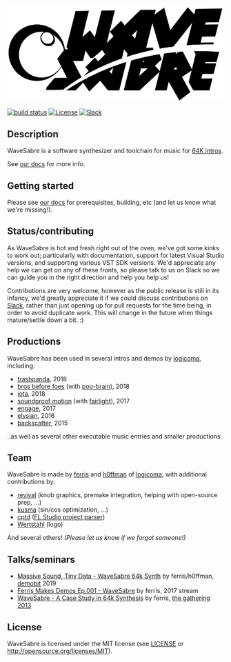 ![WaveSabre](Media/logo-black.png)

[![build status](https://ci.appveyor.com/api/projects/status/4su4q028eywtr5gl?svg=true)](https://ci.appveyor.com/project/yupferris/wavesabre) [![License](https://img.shields.io/badge/license-MIT-blue.svg)](https://github.com/logicomacorp/WaveSabre#license) [![Slack](https://img.shields.io/badge/chat-Slack-orange.svg)](https://wavesabre-invites.herokuapp.com/)

## Description

WaveSabre is a software synthesizer and toolchain for music for [64K intros](https://en.wikipedia.org/wiki/64K_intro).

See [our docs](https://github.com/logicomacorp/WaveSabre/tree/master/Docs) for more info.

## Getting started

Please see [our docs](https://github.com/logicomacorp/WaveSabre/blob/master/Docs/Home.md#building) for prerequisites, building, etc (and let us know what we're missing!).

## Status/contributing

As WaveSabre is hot and fresh right out of the oven, we've got some kinks to work out; particularly with documentation, support for latest Visual Studio versions, and supporting various VST SDK versions. We'd appreciate any help we can get on any of these fronts, so please talk to us on Slack so we can guide you in the right direction and help you help us!

Contributions are very welcome, however as the public release is still in its infancy, we'd greatly appreciate it if we could discuss contributions on [Slack](https://wavesabre-invites.herokuapp.com/), rather than just opening up for pull requests for the time being, in order to avoid duplicate work. This will change in the future when things mature/settle down a bit. :)

## Productions

WaveSabre has been used in several intros and demos by [logicoma](http://www.pouet.net/groups.php?which=12638), including:

- [trashpanda](http://www.pouet.net/prod.php?which=78634), 2018
- [bros before foes](http://www.pouet.net/prod.php?which=77682) (with [poo-brain](http://www.pouet.net/groups.php?which=12000)), 2018
- [iota](http://www.pouet.net/prod.php?which=75718), 2018
- [soundproof motion](http://www.pouet.net/prod.php?which=70460) (with [fairlight](http://www.pouet.net/groups.php?which=44)), 2017
- [engage](http://www.pouet.net/prod.php?which=69658), 2017
- [elysian](http://www.pouet.net/prod.php?which=68375), 2016
- [backscatter](http://www.pouet.net/prod.php?which=65966), 2015

..as well as several other executable music entries and smaller productions.

## Team

WaveSabre is made by [ferris](https://github.com/yupferris) and [h0ffman](https://github.com/djh0ffman) of [logicoma](https://github.com/logicomacorp), with additional contributions by:

- [revival](https://github.com/revivalizer) (knob graphics, premake integration, helping with open-source prep, ...)
- [kusma](https://www.kusma.xyz/) (sin/cos optimization, ...)
- [cptd](https://github.com/cpdt) ([FL Studio project parser](https://github.com/logicomacorp/WaveSabre/tree/master/WaveSabreConvert/FLParser))
- [Wertstahl](http://wertstahl.de) (logo)

And several others! _(Please let us know if we forgot someone!)_

## Talks/seminars

- [Massive Sound, Tiny Data - WaveSabre 64k Synth](https://youtu.be/JjFyHI1b_Tw?t=7246) by ferris/h0ffman, [demobit](https://www.demobit.party/) 2019
- [Ferris Makes Demos Ep.001 - WaveSabre](https://www.youtube.com/watch?v=V8JXraZPkh8) by ferris, 2017 stream
- [WaveSabre - A Case Study in 64k Synthesis](https://www.youtube.com/watch?v=wLX156OVFTA) by ferris, [the gathering 2013](https://archive.gathering.org/tg13)

## License

WaveSabre is licensed under the MIT license (see [LICENSE](LICENSE) or http://opensource.org/licenses/MIT).
